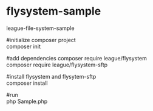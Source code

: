 # flysystem-sample
league-file-system-sample<br>

#initialize composer project<br>
composer init

#add dependencies
composer require league/flysystem<br>
composer require league/flysystem-sftp

#install flysystem and flysytem-sftp<br>
composer install<br>

#run<br>
php Sample.php
